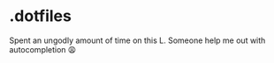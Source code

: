 # .dotfiles
Spent an ungodly amount of time on this L. 
Someone help me out with autocompletion :weary:
